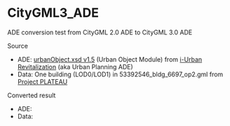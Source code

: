# CityGML3_ADE

ADE conversion test from CityGML 2.0 ADE to CityGML 3.0 ADE

Source
* ADE: [urbanObject.xsd v1.5](https://www.chisou.go.jp/tiiki/toshisaisei/itoshisaisei/iur/schemas/uro/1.5/urbanObject.xsd) (Urban Object Module) from [i-Urban Revitalization](https://www.chisou.go.jp/tiiki/toshisaisei/itoshisaisei/iur/index.html) (aka Urban Planning ADE)
* Data: One building (LOD0/LOD1) in 53392546_bldg_6697_op2.gml from [Project PLATEAU](https://www.geospatial.jp/ckan/dataset/plateau-tokyo23ku)

Converted result
* ADE: 
* Data: 
